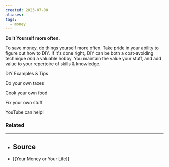 ```yaml
---
created: 2023-07-08
aliases: 
tags:
  - money
---
```

**Do It Yourself more often.**

To save money, do things yourself more often. Take pride in your ability to figure out how to DIY. If it's done right, DIY can be both a cost-avoiding technique *and* a valuable hobby. You maintain the value your stuff, and add value to your repertoire of skills & knowledge.

DIY Examples & Tips

Do your own taxes

Cook your own food

Fix your own stuff

YouTube can help!

### Related
- ---
- ## Source
- [[Your Money or Your Life]]